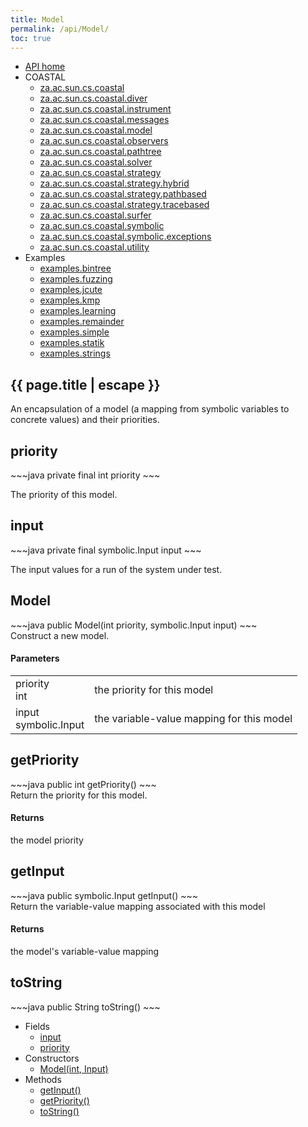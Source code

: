 ```yaml
---
title: Model
permalink: /api/Model/
toc: true
---
```


<section class="sidetoc">
<ul class="section-nav">
<li class="toc-entry toc-h2">
<a class="top" href="{{ '/api/' | relative_url }}">API home</a>
</li>
<li class="toc-entry toc-h2">
COASTAL<ul>
<li class="toc-entry toc-h3">
<a href="{{ '/api/za.ac.sun.cs.coastal/' | relative_url }}">za.ac.sun.cs.coastal</a></li>
<li class="toc-entry toc-h3">
<a href="{{ '/api/za.ac.sun.cs.coastal.diver/' | relative_url }}">za.ac.sun.cs.coastal.diver</a></li>
<li class="toc-entry toc-h3">
<a href="{{ '/api/za.ac.sun.cs.coastal.instrument/' | relative_url }}">za.ac.sun.cs.coastal.instrument</a></li>
<li class="toc-entry toc-h3">
<a href="{{ '/api/za.ac.sun.cs.coastal.messages/' | relative_url }}">za.ac.sun.cs.coastal.messages</a></li>
<li class="toc-entry toc-h3">
<a href="{{ '/api/za.ac.sun.cs.coastal.model/' | relative_url }}">za.ac.sun.cs.coastal.model</a></li>
<li class="toc-entry toc-h3">
<a href="{{ '/api/za.ac.sun.cs.coastal.observers/' | relative_url }}">za.ac.sun.cs.coastal.observers</a></li>
<li class="toc-entry toc-h3">
<a href="{{ '/api/za.ac.sun.cs.coastal.pathtree/' | relative_url }}">za.ac.sun.cs.coastal.pathtree</a></li>
<li class="toc-entry toc-h3">
<a href="{{ '/api/za.ac.sun.cs.coastal.solver/' | relative_url }}">za.ac.sun.cs.coastal.solver</a></li>
<li class="toc-entry toc-h3">
<a href="{{ '/api/za.ac.sun.cs.coastal.strategy/' | relative_url }}">za.ac.sun.cs.coastal.strategy</a></li>
<li class="toc-entry toc-h3">
<a href="{{ '/api/za.ac.sun.cs.coastal.strategy.hybrid/' | relative_url }}">za.ac.sun.cs.coastal.strategy.hybrid</a></li>
<li class="toc-entry toc-h3">
<a href="{{ '/api/za.ac.sun.cs.coastal.strategy.pathbased/' | relative_url }}">za.ac.sun.cs.coastal.strategy.pathbased</a></li>
<li class="toc-entry toc-h3">
<a href="{{ '/api/za.ac.sun.cs.coastal.strategy.tracebased/' | relative_url }}">za.ac.sun.cs.coastal.strategy.tracebased</a></li>
<li class="toc-entry toc-h3">
<a href="{{ '/api/za.ac.sun.cs.coastal.surfer/' | relative_url }}">za.ac.sun.cs.coastal.surfer</a></li>
<li class="toc-entry toc-h3">
<a href="{{ '/api/za.ac.sun.cs.coastal.symbolic/' | relative_url }}">za.ac.sun.cs.coastal.symbolic</a></li>
<li class="toc-entry toc-h3">
<a href="{{ '/api/za.ac.sun.cs.coastal.symbolic.exceptions/' | relative_url }}">za.ac.sun.cs.coastal.symbolic.exceptions</a></li>
<li class="toc-entry toc-h3">
<a href="{{ '/api/za.ac.sun.cs.coastal.utility/' | relative_url }}">za.ac.sun.cs.coastal.utility</a></li>
</ul>
</li>
<li class="toc-entry toc-h2">
Examples<ul>
<li class="toc-entry toc-h3">
<a href="{{ '/api/examples.bintree/' | relative_url }}">examples.bintree</a></li>
<li class="toc-entry toc-h3">
<a href="{{ '/api/examples.fuzzing/' | relative_url }}">examples.fuzzing</a></li>
<li class="toc-entry toc-h3">
<a href="{{ '/api/examples.jcute/' | relative_url }}">examples.jcute</a></li>
<li class="toc-entry toc-h3">
<a href="{{ '/api/examples.kmp/' | relative_url }}">examples.kmp</a></li>
<li class="toc-entry toc-h3">
<a href="{{ '/api/examples.learning/' | relative_url }}">examples.learning</a></li>
<li class="toc-entry toc-h3">
<a href="{{ '/api/examples.remainder/' | relative_url }}">examples.remainder</a></li>
<li class="toc-entry toc-h3">
<a href="{{ '/api/examples.simple/' | relative_url }}">examples.simple</a></li>
<li class="toc-entry toc-h3">
<a href="{{ '/api/examples.statik/' | relative_url }}">examples.statik</a></li>
<li class="toc-entry toc-h3">
<a href="{{ '/api/examples.strings/' | relative_url }}">examples.strings</a></li>
</ul>
</li>
</ul>
</section>
<section class="main class">
<h1>{{ page.title | escape }}</h1>
An encapsulation of a model (a mapping from symbolic variables to concrete
 values) and their priorities.<h2><a class="anchor" name="priority"></a>priority</h2>
<div markdown="1">
~~~java
private final int priority
~~~
</div>
<p>
The priority of this model.</p>
<h2><a class="anchor" name="input"></a>input</h2>
<div markdown="1">
~~~java
private final symbolic.Input input
~~~
</div>
<p>
The input values for a run of the system under test.</p>
<h2><a class="anchor" name="Model(int, Input)"></a>Model</h2>
<div markdown="1">
~~~java
public Model(int priority, symbolic.Input input)
~~~
</div>
Construct a new model.<h4>Parameters</h4>
<table class="parameters">
<tbody>
<tr>
<td>
priority<br/><span class="paramtype">int</span></td>
<td>
the priority for this model</td>
</tr>
<tr>
<td>
input<br/><span class="paramtype">symbolic.Input</span></td>
<td>
the variable-value mapping for this model</td>
</tr>
</tbody>
</table>
<h2><a class="anchor" name="getPriority()"></a>getPriority</h2>
<div markdown="1">
~~~java
public int getPriority()
~~~
</div>
Return the priority for this model.<h4>Returns</h4>
<p>
the model priority</p>
<h2><a class="anchor" name="getInput()"></a>getInput</h2>
<div markdown="1">
~~~java
public symbolic.Input getInput()
~~~
</div>
Return the variable-value mapping associated with this model<h4>Returns</h4>
<p>
the model's variable-value mapping</p>
<h2><a class="anchor" name="toString()"></a>toString</h2>
<div markdown="1">
~~~java
public String toString()
~~~
</div>
</section>
<section class="apitoc">
<ul class="section-nav">
<li class="toc-entry toc-h2">
Fields<ul>
<li class="toc-entry toc-h3">
<a href="{{ '/api/Model/' | relative_url }}#input">input</a></li>
<li class="toc-entry toc-h3">
<a href="{{ '/api/Model/' | relative_url }}#priority">priority</a></li>
</ul>
</li>
<li class="toc-entry toc-h2">
Constructors<ul>
<li class="toc-entry toc-h3">
<a href="{{ '/api/Model/' | relative_url }}#Model(int, Input)">Model(int, Input)</a></li>
</ul>
</li>
<li class="toc-entry toc-h2">
Methods<ul>
<li class="toc-entry toc-h3">
<a href="{{ '/api/Model/' | relative_url }}#getInput()">getInput()</a></li>
<li class="toc-entry toc-h3">
<a href="{{ '/api/Model/' | relative_url }}#getPriority()">getPriority()</a></li>
<li class="toc-entry toc-h3">
<a href="{{ '/api/Model/' | relative_url }}#toString()">toString()</a></li>
</ul>
</li>

</ul>
</section>
